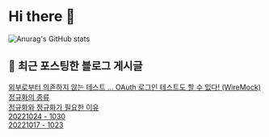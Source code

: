 # Hi there 👋

![Anurag's GitHub stats](https://github-readme-stats.vercel.app/api?username=donggi-lee-bit&show_icons=true&theme=radical)

## 📕 최근 포스팅한 블로그 게시글

<a href=https://donggi.tistory.com/111>외부로부터 의존하지 않는 테스트 ... OAuth 로그인 테스트도 할 수 있다! (WireMock)</a></br><a href=https://donggi.tistory.com/110>정규화의 종류</a></br><a href=https://donggi.tistory.com/109>정규화와 정규화가 필요한 이유</a></br><a href=https://donggi.tistory.com/108>20221024 - 1030</a></br><a href=https://donggi.tistory.com/107>20221017 - 1023</a></br>